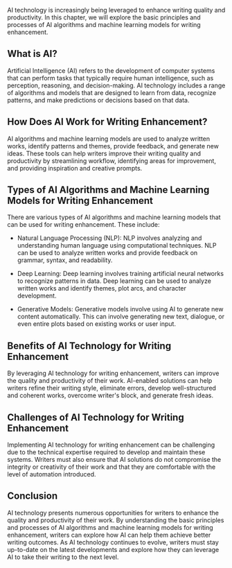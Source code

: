 
AI technology is increasingly being leveraged to enhance writing quality and productivity. In this chapter, we will explore the basic principles and processes of AI algorithms and machine learning models for writing enhancement.

What is AI?
-----------

Artificial Intelligence (AI) refers to the development of computer systems that can perform tasks that typically require human intelligence, such as perception, reasoning, and decision-making. AI technology includes a range of algorithms and models that are designed to learn from data, recognize patterns, and make predictions or decisions based on that data.

How Does AI Work for Writing Enhancement?
-----------------------------------------

AI algorithms and machine learning models are used to analyze written works, identify patterns and themes, provide feedback, and generate new ideas. These tools can help writers improve their writing quality and productivity by streamlining workflow, identifying areas for improvement, and providing inspiration and creative prompts.

Types of AI Algorithms and Machine Learning Models for Writing Enhancement
--------------------------------------------------------------------------

There are various types of AI algorithms and machine learning models that can be used for writing enhancement. These include:

* Natural Language Processing (NLP): NLP involves analyzing and understanding human language using computational techniques. NLP can be used to analyze written works and provide feedback on grammar, syntax, and readability.

* Deep Learning: Deep learning involves training artificial neural networks to recognize patterns in data. Deep learning can be used to analyze written works and identify themes, plot arcs, and character development.

* Generative Models: Generative models involve using AI to generate new content automatically. This can involve generating new text, dialogue, or even entire plots based on existing works or user input.

Benefits of AI Technology for Writing Enhancement
-------------------------------------------------

By leveraging AI technology for writing enhancement, writers can improve the quality and productivity of their work. AI-enabled solutions can help writers refine their writing style, eliminate errors, develop well-structured and coherent works, overcome writer's block, and generate fresh ideas.

Challenges of AI Technology for Writing Enhancement
---------------------------------------------------

Implementing AI technology for writing enhancement can be challenging due to the technical expertise required to develop and maintain these systems. Writers must also ensure that AI solutions do not compromise the integrity or creativity of their work and that they are comfortable with the level of automation introduced.

Conclusion
----------

AI technology presents numerous opportunities for writers to enhance the quality and productivity of their work. By understanding the basic principles and processes of AI algorithms and machine learning models for writing enhancement, writers can explore how AI can help them achieve better writing outcomes. As AI technology continues to evolve, writers must stay up-to-date on the latest developments and explore how they can leverage AI to take their writing to the next level.
